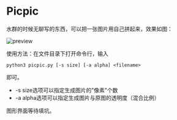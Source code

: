# Picpic

水群的时候无聊写的东西，可以把一张图片用自己拼起来，效果如图：

![preview](https://github.com/will7101/PicPic/blob/master/preview.jpg)

使用方法：在文件目录下打开命令行，输入
```shell
python3 picpic.py [-s size] [-a alpha] <filename>
```
即可。

- -s size选项可以指定生成图片的"像素"个数
- -a alpha选项可以指定生成图片与原图的透明度（混合比例）

图形界面等待填坑。